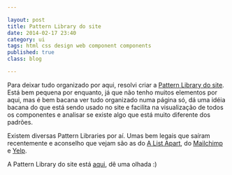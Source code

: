 ```yaml
---

layout: post
title: Pattern Library do site
date: 2014-02-17 23:40
category: ui
tags: html css design web component components
published: true
class: blog

---
```


Para deixar tudo organizado por aqui, resolvi criar a [Pattern Library do site](http://andrel.me/pattern-library). Está bem pequena por enquanto, já que não tenho muitos elementos por aqui, mas é bem bacana ver tudo organizado numa página só, dá uma idéia bacana do que está sendo usado no site e facilita na visualização de todos os componentes e analisar se existe algo que está muito diferente dos padrões.

Existem diversas Pattern Libraries por aí. Umas bem legais que saíram recentemente e aconselho que vejam são as do [A List Apart](http://patterns.alistapart.com/), do [Mailchimp](https://ux.mailchimp.com/patterns) e [Yelp](http://www.yelp.com/styleguide).

A Pattern Library do site está [aqui](http://andrel.me/pattern-library), dê uma olhada :)